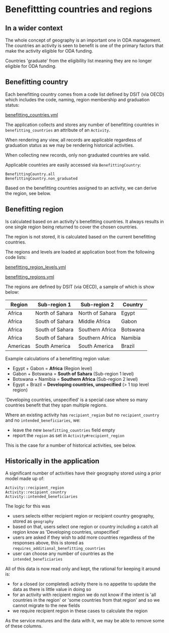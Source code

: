 # Benefittting countries and regions

## In a wider context
The whole concept of geography is an important one in ODA management. The
countries an activity is seen to benefit is one of the primary factors that make
the activity eligible for ODA funding.

Countries 'graduate' from the eligibility list meaning they are no longer
eligible for ODA funding.

## Benefitting country
Each benefitting country comes from a code list defined by DSIT (via OECD) which
includes the code, naming, region membership and graduation status:

[benefitting_countries.yml](https://github.com/UKGovernmentBEIS/beis-report-official-development-assistance/blob/438bbd01879310a1dd3dbc1945f3241efa84c550/vendor/data/codelists/BEIS/benefitting_countries.yml)

The application collects and stores any number of benefitting countries in
`benefitting_countries` an attribute of an `Activity`.

When rendering any view, all records are applicable regardless of graduation
status as we may be rendering historical activities.

When collecting new records, only non graduated countries are valid.

Applicable countries are easily accessed via `BenefittingCountry`:

`BenefittingCountry.all`  
`BenefittingCountry.non_graduated`

Based on the benefitting countries assigned to an activity, we can derive the
region, see below.

## Benefitting region
Is calculated based on an activity's benefitting countries. It always results in
one single region being returned to cover the chosen countries.

The region is not stored, it is calculated based on the current benefitting
countries.

The regions and levels are loaded at application boot from the following code
lists:

[benefitting_region_levels.yml](https://github.com/UKGovernmentBEIS/beis-report-official-development-assistance/blob/d600961262af29677bf9385834f20c55a30bcb8f/vendor/data/codelists/BEIS/benefitting_region_levels.yml)

[benefitting_regions.yml](https://github.com/UKGovernmentBEIS/beis-report-official-development-assistance/blob/d600961262af29677bf9385834f20c55a30bcb8f/vendor/data/codelists/BEIS/benefitting_regions.yml)

The regions are defined by DSIT (via OECD), a sample of which is show below:

| Region   | Sub-region 1    | Sub-region 2    | Country  |
| ---      | ---             | ---             | ---      |
| Africa   | North of Sahara | North of Sahara | Egypt    |
| Africa   | South of Sahara | Middle Africa   | Gabon    |
| Africa   | South of Sahara | Southern Africa | Botswana |
| Africa   | South of Sahara | Southern Africa | Namibia  |
| Americas | South America   | South America   | Brazil   |

Example calculations of a benefitting region value:

- Egypt + Gabon = **Africa** (Region level)
- Gabon + Botswana = **South of Sahara** (Sub-region 1 level)
- Botswana + Namibia = **Southern Africa** (Sub-region 2 level)
- Egypt + Brazil = **Developing countries, unspecified** (> 1 top level
  region)

'Developing countries, unspecified' is a special case where so many countries
benefit that they span multiple regions.

Where an existing activity has `recipient_region` but no `recipient_country` and
no `intended_beneficiaries`, we:

- leave the new `benefitting_countries` field empty
- report the `region` as set in `Activity#recipient_region`

This is the case for a number of historical activities, see below.

## Historically in the application
A significant number of activities have their geography stored using a prior model
made up of:

`Activity::recipient_region`  
`Activity::recipient_country`  
`Activity::intended_beneficiaries`

The logic for this was

- users selects either recipient region or recipient country geography, stored
  as `geography`
- based on that, users select one region or country including a catch all region
  know as 'Developing countries, unspecified'
- users are asked if they wish to add more countries regardless of the responses
  above, this is stored as `requires_additional_benefitting_countries`
- user can choose any number of countries as the `intended_beneficiaries`

All of this data is now read only and kept, the rational for keeping it around
is:

- for a closed (or completed) activity there is no appetite to update the data
  as there is little value in doing so
- for an activity with recipient region we do not know if the intent is 'all
  countries in the region' or 'some countries from that region' and so we cannot
  migrate to the new fields
- we require recipient region in these cases to calculate the region

As the service matures and the data with it, we may be able to remove some of
these columns.
